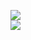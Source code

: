 [![](https://img.shields.io/badge/Made%20With-Github%20Spray-lightgrey.svg?style=for-the-badge&logo=github)](https://github.com/Annihil/github-spray#591)  
[![](https://i.imgur.com/2DrTn0Z.gif)](https://github.com/Annihil/github-spray)